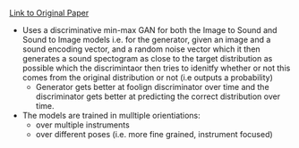 [Link to Original Paper](https://ar5iv.labs.arxiv.org/html/1704.08292)

- Uses a discriminative min-max GAN for both the Image to Sound and Sound to Image models i.e. for the generator, given an image and a sound encoding vector, and a random noise vector which it then generates a sound spectogram as close to the target distribution as possible which the discrimintaor then tries to idenitfy whether or not this comes from the original distribution or not (i.e outputs a probability)
	- Generator gets better at foolign discriminator over time and the discriminator gets better at predicting the correct distribution over time.
- The models are trained in mulltiple orientiations:
	- over multiple instruments
	- over different poses (i.e. more fine grained, instrument focused)